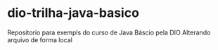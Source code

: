 # dio-trilha-java-basico
Repositorio para exempls do curso de Java Báscio pela DIO
Alterando arquivo de forma local